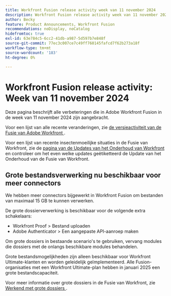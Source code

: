 ```yaml
---
title: Workfront Fusion release activity week van 11 november 2024
description: Workfront Fusion release activity week van 11 november 2024
author: Becky
feature: Product Announcements, Workfront Fusion
recommendations: noDisplay, noCatalog
hidefromtoc: true
exl-id: 63e784c5-6cc2-41db-a987-5d597b7e848f
source-git-commit: 77ec3c007ce7c49ff760145fafcd7f62b273a18f
workflow-type: tm+mt
source-wordcount: '183'
ht-degree: 0%

---
```


# Workfront Fusion release activity: Week van 11 november 2024

Deze pagina beschrijft alle verbeteringen die in Adobe Workfront Fusion in de week van 11 november 2024 zijn aangebracht.

Voor een lijst van alle recente veranderingen, zie [ de versieactiviteit van de Fusie van Adobe Workfront ](/help/workfront-fusion/fusion-product-releases/fusion-release-activity.md).

Voor een lijst van recente insectenmoeilijke situaties in de Fusie van Workfront, zie de [ pagina van de Updates van het Onderhoud van Workfront ](https://experienceleague.adobe.com/docs/workfront-known-issues/releases/current-updates.html) en controleer om het even welke updates geëtiketteerd de Update van het Onderhoud van de Fusie van Workfront.

## Grote bestandsverwerking nu beschikbaar voor meer connectors

We hebben meer connectors bijgewerkt in Workfront Fusion om bestanden van maximaal 15 GB te kunnen verwerken.

De grote dossierverwerking is beschikbaar voor de volgende extra schakelaars:

* Workfront Proof > Bestand uploaden
* Adobe Authenticator > Een aangepaste API-aanroep maken

Om grote dossiers in bestaande scenario&#39;s te gebruiken, vervang modules die dossiers met de onlangs beschikbare modules behandelen.

Grote bestandsmogelijkheden zijn alleen beschikbaar voor Workfront Ultimate-klanten en worden geleidelijk geïmplementeerd. Alle Fusion-organisaties met een Workfront Ultimate-plan hebben in januari 2025 een grote bestandscapaciteit.

Voor meer informatie over grote dossiers in de Fusie van Workfront, zie [ Werkend met grote dossiers ](/help/workfront-fusion/references/scenarios/fusion-large-files.md).
